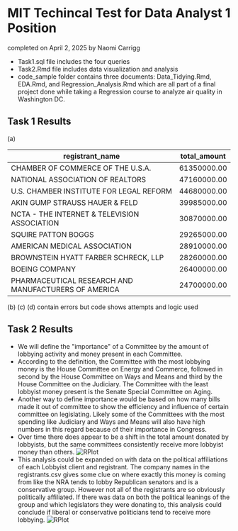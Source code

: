 # MIT Techincal Test for Data Analyst 1 Position
completed on April 2, 2025 by Naomi Carrigg

- Task1.sql file includes the four queries 
- Task2.Rmd file includes data visualization and analysis
- code_sample folder contains three documents: Data_Tidying.Rmd, EDA.Rmd, and Regression_Analysis.Rmd which are all part of a final project done while taking a Regression course to analyze air quality in Washington DC. 
 
## Task 1 Results
(a) 

registrant_name | total_amount 
--- | --- 
CHAMBER OF COMMERCE OF THE U.S.A. | 61350000.00
NATIONAL ASSOCIATION OF REALTORS	|47160000.00
U.S. CHAMBER INSTITUTE FOR LEGAL REFORM	|44680000.00
AKIN GUMP STRAUSS HAUER & FELD	|39985000.00
NCTA - THE INTERNET & TELEVISION ASSOCIATION	|30870000.00
SQUIRE PATTON BOGGS	|29265000.00
AMERICAN MEDICAL ASSOCIATION	|28910000.00
BROWNSTEIN HYATT FARBER SCHRECK, LLP	|28260000.00
BOEING COMPANY|	26400000.00
PHARMACEUTICAL RESEARCH AND MANUFACTURERS OF AMERICA	|24700000.00

(b) (c) (d) contain errors but code shows attempts and logic used

## Task 2 Results
-  We will define the "importance" of a Committee by the amount of lobbying activity and money present in each Committee.
- According to the definition, the Committee with the most lobbying money is the House Committee on Energy and Commerce, followed in second by the House Committee on Ways and Means and third by the House Committee on the Judiciary. The Committee with the least lobbyist money present is the Senate Special Committee on Aging.
- Another way to define importance would be based on how many bills made it out of committee to show the efficiency and influence of certain committee on legislating. Likely some of the Committees with the most spending like Judiciary and Ways and Means will also have high numbers in this regard because of their importance in Congress.
- Over time there does appear to be a shift in the total amount donated by lobbyists, but the same committees consistently receive more lobbyist money than others.
 ![RPlot]('plot1.png')
- This analysis could be expanded on with data on the political affiliations of each Lobbyist client and registrant. The company names in the registrants.csv gives some clue on where exactly this money is coming from like the NRA tends to lobby Republican senators and is a conservative group. However not all of the registrants are so obviously politically affiliated. If there was data on both the political leanings of the group and which legislators they were donating to, this analysis could conclude if liberal or conservative politicians tend to receive more lobbying.
   ![RPlot]('plot2.png')






